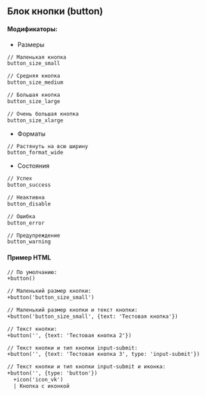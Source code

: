 ## Блок кнопки (button)

#### Модификаторы:

* Размеры
```html
// Маленькая кнопка
button_size_small

// Средняя кнопка
button_size_medium

// Большая кнопка
button_size_large

// Очень большая кнопка
button_size_xlarge
```

* Форматы
```html
// Растянуть на всю ширину
button_format_wide
```

* Состояния
```html
// Успех
button_success

// Неактивна
button_disable

// Ошибка
button_error

// Предупреждение
button_warning
```

#### Пример HTML
```html
// По умолчанию:
+button()

// Маленький размер кнопки:
+button('button_size_small')

// Маленький размер кнопки и текст кнопки:
+button('button_size_small', {text: 'Тестовая кнопка'})

// Текст кнопки:
+button('', {text: 'Тестовая кнопка 2'})

// Текст кнопки и тип кнопки input-submit:
+button('', {text: 'Тестовая кнопка 3', type: 'input-submit'})

// Текст кнопки и тип кнопки input-submit и иконка:
+button('', {type: 'button'})
  +icon('icon_vk')
  | Кнопка с иконкой
```